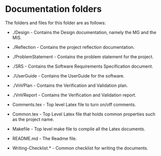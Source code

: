 # Documentation folders

The folders and files for this folder are as follows:

- ./Design - Contains the Design documentation, namely the MG and the MIS.

- ./Reflection - Contains the project reflection documentation.

- ./ProblemStatement - Contains the problem statement for the project. 

- ./SRS - Contains the Software Requirements Specification document. 

- ./UserGuide - Contains the UserGuide for the software.

- ./VnVPlan - Contains the Verification and Validation plan.

- ./VnVReport - Contains the Verification and Validation report.

- Comments.tex - Top level Latex file to turn on/off comments.

- Common.tex - Top Level Latex file that holds common properties such as 
the project name.

- Makefile - Top level make file to compile all the Latex documents.

- README.md - The Readme file. 

- Writing-Checklist.* - Common checklist for writing the documents.
